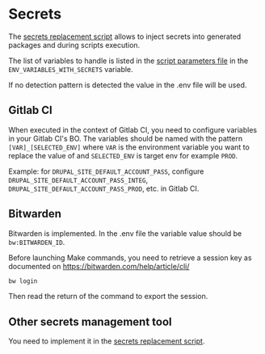 # Secrets

The [secrets replacement script](../../scripts/secrets-replacement.sh) allows to
inject secrets into generated packages and during scripts execution.

The list of variables to handle is listed in the [script parameters file](../../scripts/script-parameters.sh)
in the `ENV_VARIABLES_WITH_SECRETS` variable.

If no detection pattern is detected the value in the .env file will be used.

## Gitlab CI

When executed in the context of Gitlab CI, you need to configure variables in
your Gitlab CI's BO. The variables should be named with the pattern
`[VAR]_[SELECTED_ENV]` where `VAR` is the environment variable you want to
replace the value of and `SELECTED_ENV` is target env for example `PROD`.

Example: for `DRUPAL_SITE_DEFAULT_ACCOUNT_PASS`, configure
`DRUPAL_SITE_DEFAULT_ACCOUNT_PASS_INTEG`,
`DRUPAL_SITE_DEFAULT_ACCOUNT_PASS_PROD`, etc. in Gitlab CI.

## Bitwarden

Bitwarden is implemented. In the .env file the variable value should be
`bw:BITWARDEN_ID`.

Before launching Make commands, you need to retrieve a session key as documented
on https://bitwarden.com/help/article/cli/

```bash
bw login
```

Then read the return of the command to export the session.

## Other secrets management tool

You need to implement it in the [secrets replacement script](../../scripts/secrets-replacement.sh).
